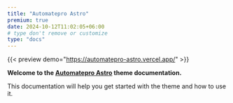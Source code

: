 ```yaml
---
title: "Automatepro Astro"
premium: true
date: 2024-10-12T11:02:05+06:00
# type don't remove or customize
type: "docs"
---
```


{{< preview demo="https://automatepro-astro.vercel.app/" >}}

**Welcome to the [Automatepro Astro](https://themefisher.com/products/automatepro-astro/) theme documentation.**

This documentation will help you get started with the theme and how to use it.
